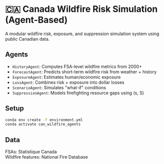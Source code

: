 # 🇨🇦 Canada Wildfire Risk Simulation (Agent-Based)

A modular wildfire risk, exposure, and suppression simulation system using public Canadian data.

## Agents
- `HistoryAgent`: Computes FSA-level wildfire metrics from 2000+
- `ForecastAgent`: Predicts short-term wildfire risk from weather + history
- `ExposureAgent`: Estimates human/economic exposure
- `LossAgent`: Combines risk + exposure into dollar losses
- `ScenarioAgent`: Simulates "what-if" conditions
- `SuppressionAgent`: Models firefighting resource gaps using (s, S)

## Setup

```bash
conda env create -f environment.yml
conda activate can_wildfire_agents
```

## Data

FSAs: Statistique Canada  
Wildfire features: National Fire Database
